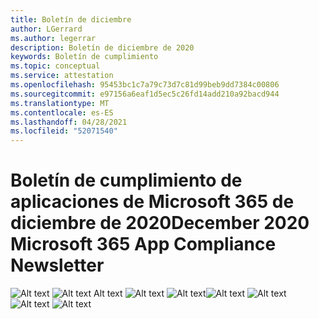 ```yaml
---
title: Boletín de diciembre
author: LGerrard
ms.author: legerrar
description: Boletín de diciembre de 2020
keywords: Boletín de cumplimiento
ms.topic: conceptual
ms.service: attestation
ms.openlocfilehash: 95453bc1c7a79c73d7c81d99beb9dd7384c00806
ms.sourcegitcommit: e97156a6eaf1d5ec5c26fd14add210a92bacd944
ms.translationtype: MT
ms.contentlocale: es-ES
ms.lasthandoff: 04/28/2021
ms.locfileid: "52071540"
---
```

# <a name="december-2020-microsoft-365-app-compliance-newsletter"></a><span data-ttu-id="1d18f-104">Boletín de cumplimiento de aplicaciones de Microsoft 365 de diciembre de 2020</span><span class="sxs-lookup"><span data-stu-id="1d18f-104">December 2020 Microsoft 365 App Compliance Newsletter</span></span>

<span data-ttu-id="1d18f-105">![Alt text ](../media/Dec01.PNG)
 ![ Alt text Alt text ](../media/Dec02.PNG)
 ![ Alt text ](../media/Dec03.PNG)
 ![ Alt text](../media/Dec04.PNG)</span><span class="sxs-lookup"><span data-stu-id="1d18f-105">![Alt text](../media/Dec01.PNG)
![Alt text](../media/Dec02.PNG)
![Alt text](../media/Dec03.PNG)
![Alt text](../media/Dec04.PNG)</span></span>
